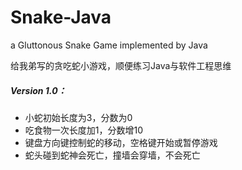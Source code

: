 # Snake-Java
a Gluttonous Snake Game implemented by Java

给我弟写的贪吃蛇小游戏，顺便练习Java与软件工程思维

##### Version 1.0：

- 小蛇初始长度为3，分数为0
- 吃食物一次长度加1，分数增10
- 键盘方向键控制蛇的移动，空格键开始或暂停游戏
- 蛇头碰到蛇神会死亡，撞墙会穿墙，不会死亡

